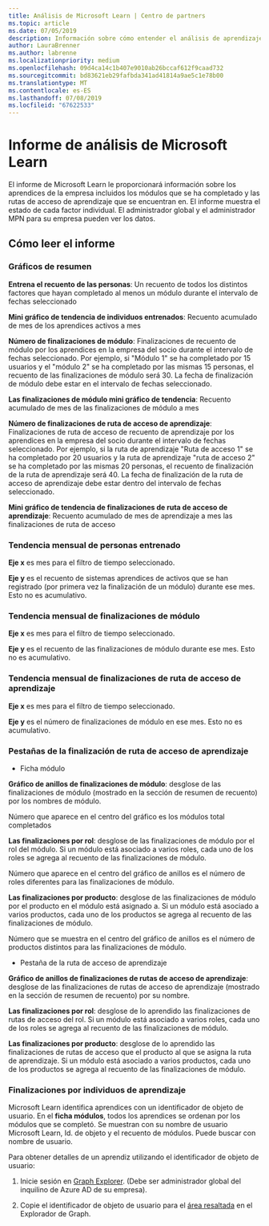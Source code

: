 ```yaml
---
title: Análisis de Microsoft Learn | Centro de partners
ms.topic: article
ms.date: 07/05/2019
description: Información sobre cómo entender el análisis de aprendizaje
author: LauraBrenner
ms.author: labrenne
ms.localizationpriority: medium
ms.openlocfilehash: 09d4ca14c1b407e9010ab26bccaf612f9caad732
ms.sourcegitcommit: bd83621eb29fafbda341ad41814a9ae5c1e78b00
ms.translationtype: MT
ms.contentlocale: es-ES
ms.lasthandoff: 07/08/2019
ms.locfileid: "67622533"
---
```

# <a name="microsoft-learn-analytics-report"></a>Informe de análisis de Microsoft Learn

El informe de Microsoft Learn le proporcionará información sobre los aprendices de la empresa incluidos los módulos que se ha completado y las rutas de acceso de aprendizaje que se encuentran en. El informe muestra el estado de cada factor individual. El administrador global y el administrador MPN para su empresa pueden ver los datos.

## <a name="how-to-read-the-report"></a>Cómo leer el informe

### <a name="summary-charts"></a>Gráficos de resumen

**Entrena el recuento de las personas**: Un recuento de todos los distintos factores que hayan completado al menos un módulo durante el intervalo de fechas seleccionado 

**Mini gráfico de tendencia de individuos entrenados**: Recuento acumulado de mes de los aprendices activos a mes 

**Número de finalizaciones de módulo**: Finalizaciones de recuento de módulo por los aprendices en la empresa del socio durante el intervalo de fechas seleccionado.
Por ejemplo, si "Módulo 1" se ha completado por 15 usuarios y el "módulo 2" se ha completado por las mismas 15 personas, el recuento de las finalizaciones de módulo será 30. La fecha de finalización de módulo debe estar en el intervalo de fechas seleccionado.

**Las finalizaciones de módulo mini gráfico de tendencia**: Recuento acumulado de mes de las finalizaciones de módulo a mes 

**Número de finalizaciones de ruta de acceso de aprendizaje**: Finalizaciones de ruta de acceso de recuento de aprendizaje por los aprendices en la empresa del socio durante el intervalo de fechas seleccionado.
Por ejemplo, si la ruta de aprendizaje "Ruta de acceso 1" se ha completado por 20 usuarios y la ruta de aprendizaje "ruta de acceso 2" se ha completado por las mismas 20 personas, el recuento de finalización de la ruta de aprendizaje será 40. La fecha de finalización de la ruta de acceso de aprendizaje debe estar dentro del intervalo de fechas seleccionado.

**Mini gráfico de tendencia de finalizaciones de ruta de acceso de aprendizaje**: Recuento acumulado de mes de aprendizaje a mes las finalizaciones de ruta de acceso 

### <a name="trained-individuals-monthly-trend"></a>Tendencia mensual de personas entrenado

**Eje x** es mes para el filtro de tiempo seleccionado. 

**Eje y** es el recuento de sistemas aprendices de activos que se han registrado (por primera vez la finalización de un módulo) durante ese mes. Esto no es acumulativo.

### <a name="module-completions-monthly-trend"></a>Tendencia mensual de finalizaciones de módulo

**Eje x** es mes para el filtro de tiempo seleccionado. 

**Eje y** es el recuento de las finalizaciones de módulo durante ese mes. Esto no es acumulativo.

### <a name="learning-path-completions-monthly-trend"></a>Tendencia mensual de finalizaciones de ruta de acceso de aprendizaje

**Eje x** es mes para el filtro de tiempo seleccionado. 

**Eje y** es el número de finalizaciones de módulo en ese mes. Esto no es acumulativo.

### <a name="learning-path-completion-tabs"></a>Pestañas de la finalización de ruta de acceso de aprendizaje 

- Ficha módulo

**Gráfico de anillos de finalizaciones de módulo**: desglose de las finalizaciones de módulo (mostrado en la sección de resumen de recuento) por los nombres de módulo.

Número que aparece en el centro del gráfico es los módulos total completados

**Las finalizaciones por rol**: desglose de las finalizaciones de módulo por el rol del módulo. Si un módulo está asociado a varios roles, cada uno de los roles se agrega al recuento de las finalizaciones de módulo.

Número que aparece en el centro del gráfico de anillos es el número de roles diferentes para las finalizaciones de módulo. 

**Las finalizaciones por producto**: desglose de las finalizaciones de módulo por el producto en el módulo está asignado a. Si un módulo está asociado a varios productos, cada uno de los productos se agrega al recuento de las finalizaciones de módulo.    

Número que se muestra en el centro del gráfico de anillos es el número de productos distintos para las finalizaciones de módulo.  

- Pestaña de la ruta de acceso de aprendizaje    

**Gráfico de anillos de finalizaciones de rutas de acceso de aprendizaje**: desglose de las finalizaciones de rutas de acceso de aprendizaje (mostrado en la sección de resumen de recuento) por su nombre.

**Las finalizaciones por rol**: desglose de lo aprendido las finalizaciones de rutas de acceso del rol. Si un módulo está asociado a varios roles, cada uno de los roles se agrega al recuento de las finalizaciones de módulo.

**Las finalizaciones por producto**: desglose de lo aprendido las finalizaciones de rutas de acceso que el producto al que se asigna la ruta de aprendizaje. Si un módulo está asociado a varios productos, cada uno de los productos se agrega al recuento de las finalizaciones de módulo.

### <a name="completions-by-learning-individuals"></a>Finalizaciones por individuos de aprendizaje

Microsoft Learn identifica aprendices con un identificador de objeto de usuario. En el **ficha módulos**, todos los aprendices se ordenan por los módulos que se completó. Se muestran con su nombre de usuario Microsoft Learn, Id. de objeto y el recuento de módulos. Puede buscar con nombre de usuario.

Para obtener detalles de un aprendiz utilizando el identificador de objeto de usuario: 

1. Inicie sesión en [Graph Explorer](https://developer.microsoft.com/graph/graph-explorer ). (Debe ser administrador global del inquilino de Azure AD de su empresa).

2. Copie el identificador de objeto de usuario para el [área resaltada](https://graph.microsoft.com/v1.0/users/a9633ad7-c8dc-4587-b119-0bc286b0711f) en el Explorador de Graph. 

